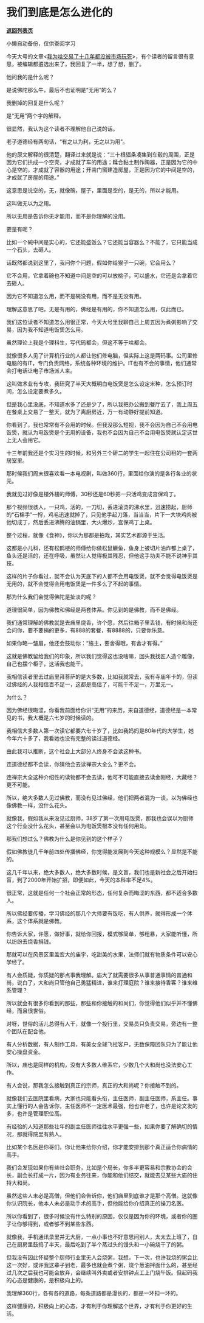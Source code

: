 # 我们到底是怎么进化的

[**返回列表页**](/gzh/记忆承载3)

小懒自动备份，仅供查阅学习

今天大号的文章<[我为啥交易了十几年都没被市场玩死](https://mp.weixin.qq.com/s?__biz=MzU0MjYwNDU2Mw==&mid=2247487543&idx=1&sn=a1d4c2554fdd2c03ac1118c5eed90bad&chksm=fb197c4bcc6ef55d276c712abc6cc434e85d5ebc19abff5b72e5f1d453f6b717a41f3181c1d8&token=853003410&lang=zh_CN&scene=21#wechat_redirect)>，有个读者的留言很有意思，被编辑都遴选出来了，我回复了一半，想了想，删了。

  

他问我的是什么呢？  

  

是说佛陀那么牛，最后不也证明是“无用”的么？

  

我删掉的回复是什么呢？  

  

是“无用”两个字的解释。  

  

很显然，我认为这个读者不理解他自己说的话。  

  

老子道德经有两句话，“有之以为利，无之以为用”。

  

他的原文解释的很清楚，翻译过来就是说：“三十根辐条凑集到车毂的周围，正是因为它们拱成一个空壳，才成就了车的用途；糅合黏土制作陶器，正是因为它的中心是空的，才成就了容器的用途；开凿门窗建造房屋，正是因为它的中间是空的，才成就了房屋的用途。”  

  

这意思是说空的，无，就像碗，屋子，里面是空的，是无的，所以才能用。

  

这叫做无以为之用。

  

所以无用是告诉你无才能用，而不是你理解的没用。

  

要是有呢？

  

比如一个碗中间是实心的，它还能盛饭么？它还能当容器么？不能了，它只能当成一个石头，去砸人。

  

话既然都说到这里了，我问你个问题，假如你给猴子一只碗，它会用么？

  

它不会用，它拿着碗也不知道中间是空的可以放桃子，可以盛水，它还是会拿着它去砸人。  

  

因为它不知道怎么用，而不是碗没有用，而不是无没有用。  

  

理解这意思了吧，无是有用的，佛经是有用的，你不知道怎么用，仅此而已。

  

我们这位读者不知道怎么用很正常，今天大号里我聊自己上周五因为煮粥影响了交易，因为我不知道电饭煲怎么用。  

  

虽然理论上我是个理科生，写代码都会，但这不等于啥都会。

  

就像很多人见了计算机行业的人都让他们修电脑，但实际上这是两码事。公司里修电脑的有IT，专门负责网络，系统各种环境的维护。IT也有不会的事情，他们通常会打电话让电子市场派人来。

  

这叫做术业有专攻，我研究了半天大概明白电饭煲是怎么设定米种，怎么预订时间，怎么设定要煮多久。  

  

但是我心里没底，不知道水多了还是少了，所以我把办公搬到餐厅去了，我上周五在餐桌上交易了一整天，就为了离厨房近，万一有动静好提前知道。  

  

你看到了，我也常常有不会用的时候。但我没那么短视，我不会因为自己不会用电饭煲，就认为电饭煲是个无用的设备，我也不会因为自己不会用电饭煲就认定这世上无人会用它。  

  

十三年前我还是个实习生的时候，和另外三个研二的学生一起住在公司租的一套两居室里。

  

那时候我们周末很喜欢看一本电视剧，叫做360行，里面给你演的是各行各业的状元。

  

我就见过好像是楼外楼的师傅，30秒还是60秒把一只活鸡变成宫保鸡丁。

  

那个视频很骇人，一只鸡，活的，一刀切，丢进滚烫的沸水里，迅速捞起，厨师的“石棉手”一捋，鸡毛迅速就掉了，只见他手起刀落，当当当，片下一大块鸡肉被他切成丁，然后丢进沸腾的油锅里，大火爆炒，宫保鸡丁上桌。  

  

整个过程，就像《食神》，你以为那都是拍戏，其实艺术都源于生活。  

  

这都是小儿科，还有松鹤楼的师傅给你做松鼠鳜鱼，鱼身上被切片油炸都上桌了，鱼头还是活的，还在呼吸，虽然让人觉得极其残忍，但他这手功夫不能不说神乎其技。  

  

这样的片子你看过，就不会认为天底下的人都不会用电饭煲，就不会觉得电饭煲是无用的，就不会觉得会用电饭煲是一件多么了不起的事情。  

  

那为什么我们会觉得佛陀是扯淡的呢？  

  

道理很简单，因为佛教和佛经是两套体系。你见到的是佛教，而不是佛经。

  

我们通常理解的佛教就是去庙里烧香，许个愿，然后往箱子里丢钱，有时候和尚还会问你，要不要捐的更多，有888的套餐，有8888的，只要你乐意。  

  

如果你略一皱眉，他还会鼓动你：“施主，要舍得哦，有舍才有得。”

  

这就是佛教留给我们的印象，所以我们觉得这也没啥嘛，回头我找匠人造个雕像，自己也摆个柜子，这活我也能干。

  

我相信读者里去过庙里拜菩萨的是大多数，比如我就常去，我有寺庙年卡的，但读过佛经的人我相信百不足一，这都是高估了，可能千不足一，万里无一。  

  

为什么？  

  

因为佛经很晦涩，你看我前面给你讲“无用”的来历，来自道德经，道德经是一本常见的书，我大概是六七岁的时候读的。

  

我相信大多数人第一次读它都要六七十岁了，比如我妈妈是80年代的大学生，她今年六十多了，我看她也没有完整的读过道德经。  

  

由此我可以推断，这个社会上大部分人终身不会读这种书。

  

连道德经都不会读，你猜他会去读禅宗大全么？更不会。  

  

连禅宗大全这种介绍性的读物都不会去读，他可不可能直接去读金刚经，大藏经？更不可能。

  

所以，绝大多数人见过佛教，而没有见过佛经，他们把两者混为一谈，以为佛经也像佛教一样，没什么花头。  

  

就像我，假如我从来没见过厨师，38岁了第一次用电饭煲，那我也会误以为厨师这个行业没什么花头，甚至会以为电饭煲根本没有任何用处。  

  

那我们想过么？佛教为什么是你见到的这个样子？  

  

假如佛教徒几千年前四处传播佛经，你觉得能发展到今天这种规模么？显然是不能的。  

  

这几千年以来，绝大多数人，绝大多数时候，是文盲，我们也是新社会之后开始扫盲，到了2000年开始扩招，即便如此，今天的本科率不足4%。

  

很正常，这就是任何一个社会正常的形态，任何复杂而晦涩的东西，都不适合多数人。  

  

所以佛经要传播，学习佛经的那几个大师要有饭吃，有人供养，就得形成一个体系，这个体系就是佛教。

  

你告诉大家，许愿，做好事，就给你回报，模式够简单，够粗暴，大家能听懂，所以纷纷去烧香捐钱。  

  

那就可以在风景区里盖宏大的庙宇，吃甜美的水果，法师们就有物质条件可以安心学经了。  

  

有人会质疑，你质疑的那点事我理解。庙大了就需要很多从事普通事情的普通和尚，说白了，大和尚只管他自己勇猛精进，谁来打理庭院？谁来接待香客？谁来维系管理？

  

所以就会有很多你看到的那些，那些和你接触的和尚们，你觉得他们似乎并不懂佛经，而且很世俗。

  

对呀，世俗的活儿总得有人干，就像一个投行里，交易员只负责交易，旁边有一整个团队在配合他。

  

有人分析数据，有人制作工具，有美女全球飞拉客户，无数保障团队只为了能让他安心操盘资金。

  

所以，庙也是同样的机构，没有大多数人维系它，少数几个大和尚也没法安心工作。

  

有人会说，那我怎么接触到真正的宗师，真正的大和尚呢？你接触不到的。  

  

就像我们去医院里看病，大家也只能看头衔，主任医师，副主任医师，系主任。事实上懂行的人会告诉你，主任医师不一定医术最强，他也许老了，也许是论文发的多，也许是管理职位高。  

  

有经验的人知道那些壮年的副主任医师往往水平更强一些，如果你要了解确切的情况，那就得院里有熟人。

  

比如某个名医是你哥们，你让他来给你介绍，你才能安排到那个真正适合你病情的高手。

  

我们会发现如果你有些社会职务，比如是个局长，你多半更容易和宗教协会的会长，副会长打成一片，因为有业务往来，你能和他们结交，就能去见某些大庙的住持大和尚。  

  

虽然这些人未必是高僧，但他们会告诉你，他们庙里到底谁才是那个高僧。这就像你认识院长，他本人未必是动手术的高手，但他能给你介绍真正的操刀名医。  

  

所以你看到了，很多时候没有什么特别的原因，仅仅是因为你的环境，或者你的圈子让你够得到，或者够不到某些东西。  

  

就像我，手机通讯录里并无大厨，一点小事也不好意思问别人，太太去上班了，自己在厨房里鼓捣了半天，最后吃到了半个蒸过头的馒头和一小碗烧干了的粥。

  

但我没有因此怀疑整个厨师行业里无人会烧粥，我想，下一次，也许我烧的粥会比这一次好，或许我这辈子到老，最多也就会煮个粥，烧个葱油拌面什么的，甚至经过几次之后我也可能会放弃，会继续叫外卖或者安排钟点工上门烧午饭。但起码我的心态是健康的，是积极向上的。  

  

我理解360行，各有各的道路，每条道路都是漫长的，都是一环扣一环的。  

  

这样健康的，积极向上的心态，才有利于你理解这个世界，才有利于你更好的生活。

